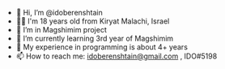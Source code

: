 - 👋 Hi, I’m @idoberenshtain
- 💁‍♂️ I'm 18 years old from Kiryat Malachi, Israel
- 👀 I’m in Magshimim project
- 🌱 I’m currently learning 3rd year of Magshimim
- 💞️ My experience in programming is about 4+ years
- 📫 How to reach me: idoberenshtain@gmail.com , IDO#5198

<!---
idoberenshtain/idoberenshtain is a ✨ special ✨ repository because its `README.md` (this file) appears on your GitHub profile.
You can click the Preview link to take a look at your changes.
--->
